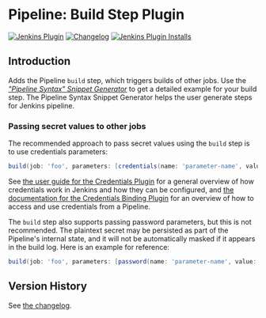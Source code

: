 # Pipeline: Build Step Plugin

[![Jenkins Plugin](https://img.shields.io/jenkins/plugin/v/pipeline-build-step)](https://plugins.jenkins.io/pipeline-build-step)
[![Changelog](https://img.shields.io/github/v/tag/jenkinsci/pipeline-build-step-plugin?label=changelog)](https://github.com/jenkinsci/pipeline-build-step-plugin/blob/master/CHANGELOG.md)
[![Jenkins Plugin Installs](https://img.shields.io/jenkins/plugin/i/pipeline-build-step?color=blue)](https://plugins.jenkins.io/pipeline-build-step)

## Introduction

Adds the Pipeline `build` step, which triggers builds of other jobs.
Use the [_"Pipeline Syntax" Snippet Generator_](https://jenkins.io/redirect/pipeline-snippet-generator) to get a detailed example for your build step.
The Pipeline Syntax Snippet Generator helps the user generate steps for Jenkins pipeline.

### Passing secret values to other jobs

The recommended approach to pass secret values using the `build` step is to use credentials parameters:

```groovy
build(job: 'foo', parameters: [credentials(name: 'parameter-name', value: 'credentials-id')])
```

See [the user guide for the Credentials Plugin](https://plugins.jenkins.io/credentials/) for a general overview of how credentials work in Jenkins and how they can be configured, and [the documentation for the Credentials Binding Plugin](https://plugins.jenkins.io/credentials-binding/) for an overview of how to access and use credentials from a Pipeline.

The `build` step also supports passing password parameters, but this is not recommended.
The plaintext secret may be persisted as part of the Pipeline's internal state, and it will not be automatically masked if it appears in the build log.
Here is an example for reference:

```groovy
build(job: 'foo', parameters: [password(name: 'parameter-name', value: 'secret-value')])
```

## Version History

See [the changelog](CHANGELOG.md).
